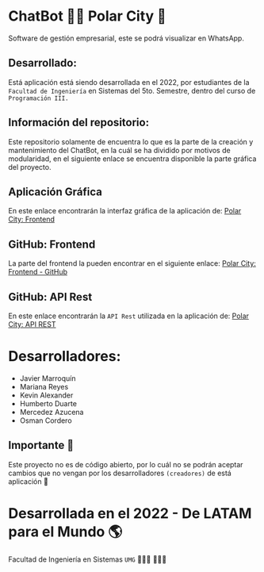 # ChatBot 🤳🏻 Polar City 🤖
Software de gestión empresarial, este se podrá visualizar en WhatsApp.

## Desarrollado:
Está aplicación está siendo desarrollada en el 2022, por estudiantes de la `Facultad de Ingeniería` en Sistemas
del 5to. Semestre, dentro del curso de `Programación III.`

## Información del repositorio: 
Este repositorio solamente de encuentra lo que es la parte de la creación y mantenimiento del ChatBot, en la cuál se ha dividido
por motivos de modularidad, en el siguiente enlace se encuentra disponible la parte gráfica del proyecto. 

## Aplicación Gráfica
En este enlace encontrarán la interfaz gráfica de la aplicación de:
[Polar City: Frontend](https://kevinisky27.github.io/Polar-City_Frontend/)

## GitHub: Frontend
La parte del frontend la pueden encontrar en el siguiente enlace:
[Polar City: Frontend - GitHub](https://github.com/Kevinisky27/Polar-City_Frontend)

## GitHub: API Rest
En este enlace encontrarán la `API Rest` utilizada en la aplicación de:
[Polar City: API REST](https://github.com/JavierMarSan18/Polar-City_API)

# Desarrolladores: 
- Javier Marroquín
- Mariana Reyes
- Kevin Alexander
- Humberto Duarte
- Mercedez Azucena
- Osman Cordero

## Importante 🚧
Este proyecto no es de código abierto, por lo cuál no se podrán aceptar cambios que no vengan
por los desarrolladores `(creadores)` de está aplicación 🔩

# Desarrollada en el 2022 - De LATAM para el Mundo 🌎
Facultad de Ingeniería en Sistemas `UMG` 👩🏻‍🚀 🧑🏻‍🚀 
 